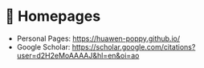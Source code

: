 # 📎 Homepages
- Personal Pages: https://huawen-poppy.github.io/
- Google Scholar: https://scholar.google.com/citations?user=d2H2eMoAAAAJ&hl=en&oi=ao